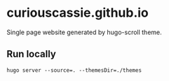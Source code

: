 # curiouscassie.github.io

Single page website generated by hugo-scroll theme.
## Run locally

```
hugo server --source=. --themesDir=./themes
```

<!-- Procreate to pdf:
```
convert Cover.jpg Blank.jpg  Title_pg.jpg copyright.jpg Dedication.jpg Blank.jpg table_of_content.jpg Blank.jpg \
Ch1pg1.jpg Ch1pg2.jpg Ch1pg3.jpg Ch1pg4.jpg Ch1pg5.jpg Ch1pg6.jpg Ch1pg7.jpg Ch1pg8.jpg Ch1pg9.jpg Ch1pg10.jpg \
Ch1pg11.jpg Ch1pg12.jpg Ch1pg13.jpg Ch1pg14.jpg Ch1pg15.jpg  \
Ch2_pg16.jpg Ch2_pg17.jpg Ch2_pg18.jpg Ch2_pg19.jpg Ch2_pg20.jpg Ch2_pg21.jpg Ch2_pg22.jpg Ch2_pg23.jpg \
Ch2_pg24.jpg Ch2_pg25.jpg Ch2_pg26.jpg Ch2_pg27.jpg Ch2_pg28.jpg Ch2_pg29.jpg \
Ch3_pg30.jpg Ch3_pg31.jpg Ch3_pg32.jpg Ch3_pg33.jpg Ch3_pg34.jpg Ch3_pg35.jpg Ch3_pg36.jpg Ch3_pg37.jpg \
Ch3_pg38.jpg Ch3_pg39.jpg Ch3_pg40.jpg Ch3_pg41.jpg Blank.jpg Blank.jpg BackCover.jpg \
../CuriousCassie_gray.pdf
``` -->
